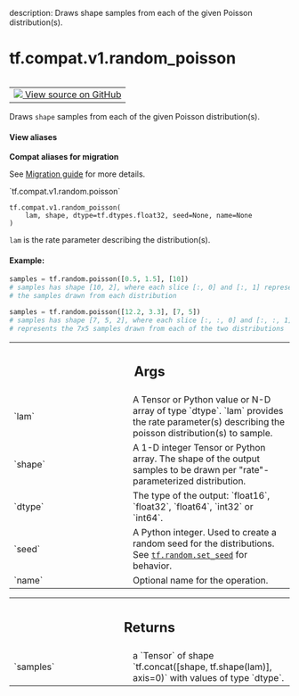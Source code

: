 description: Draws shape samples from each of the given Poisson distribution(s).

<div itemscope itemtype="http://developers.google.com/ReferenceObject">
<meta itemprop="name" content="tf.compat.v1.random_poisson" />
<meta itemprop="path" content="Stable" />
</div>

# tf.compat.v1.random_poisson

<!-- Insert buttons and diff -->

<table class="tfo-notebook-buttons tfo-api nocontent" align="left">
<td>
  <a target="_blank" href="https://github.com/tensorflow/tensorflow/blob/r2.3/tensorflow/python/ops/random_ops.py#L571-L609">
    <img src="https://www.tensorflow.org/images/GitHub-Mark-32px.png" />
    View source on GitHub
  </a>
</td>
</table>



Draws `shape` samples from each of the given Poisson distribution(s).

<section class="expandable">
  <h4 class="showalways">View aliases</h4>
  <p>
<b>Compat aliases for migration</b>
<p>See
<a href="https://www.tensorflow.org/guide/migrate">Migration guide</a> for
more details.</p>
<p>`tf.compat.v1.random.poisson`</p>
</p>
</section>

<pre class="devsite-click-to-copy prettyprint lang-py tfo-signature-link">
<code>tf.compat.v1.random_poisson(
    lam, shape, dtype=tf.dtypes.float32, seed=None, name=None
)
</code></pre>



<!-- Placeholder for "Used in" -->

`lam` is the rate parameter describing the distribution(s).

#### Example:



```python
samples = tf.random.poisson([0.5, 1.5], [10])
# samples has shape [10, 2], where each slice [:, 0] and [:, 1] represents
# the samples drawn from each distribution

samples = tf.random.poisson([12.2, 3.3], [7, 5])
# samples has shape [7, 5, 2], where each slice [:, :, 0] and [:, :, 1]
# represents the 7x5 samples drawn from each of the two distributions
```

<!-- Tabular view -->
 <table class="responsive fixed orange">
<colgroup><col width="214px"><col></colgroup>
<tr><th colspan="2"><h2 class="add-link">Args</h2></th></tr>

<tr>
<td>
`lam`
</td>
<td>
A Tensor or Python value or N-D array of type `dtype`.
`lam` provides the rate parameter(s) describing the poisson
distribution(s) to sample.
</td>
</tr><tr>
<td>
`shape`
</td>
<td>
A 1-D integer Tensor or Python array. The shape of the output samples
to be drawn per "rate"-parameterized distribution.
</td>
</tr><tr>
<td>
`dtype`
</td>
<td>
The type of the output: `float16`, `float32`, `float64`, `int32` or
`int64`.
</td>
</tr><tr>
<td>
`seed`
</td>
<td>
A Python integer. Used to create a random seed for the distributions.
See
<a href="../../../tf/random/set_seed.md"><code>tf.random.set_seed</code></a>
for behavior.
</td>
</tr><tr>
<td>
`name`
</td>
<td>
Optional name for the operation.
</td>
</tr>
</table>



<!-- Tabular view -->
 <table class="responsive fixed orange">
<colgroup><col width="214px"><col></colgroup>
<tr><th colspan="2"><h2 class="add-link">Returns</h2></th></tr>

<tr>
<td>
`samples`
</td>
<td>
a `Tensor` of shape `tf.concat([shape, tf.shape(lam)], axis=0)`
with values of type `dtype`.
</td>
</tr>
</table>

